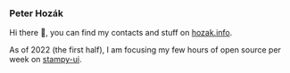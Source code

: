 ### Peter Hozák

Hi there 👋, you can find my contacts and stuff on [hozak.info](https://peter.hozak.info).

As of 2022 (the first half), I am focusing my few hours of open source per week on [stampy-ui](https://github.com/Aprillion/stampy-ui).
